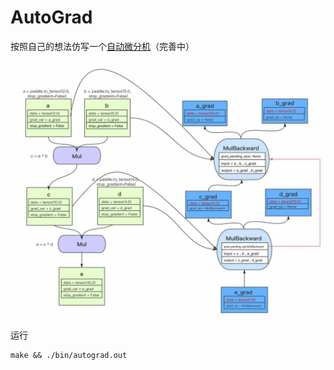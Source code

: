 # AutoGrad

按照自己的想法仿写一个[自动微分机](https://www.paddlepaddle.org.cn/documentation/docs/zh/guides/01_paddle2.0_introduction/basic_concept/autograd_cn.html)（完善中）

![](./assets/autograd.png)

运行

```
make && ./bin/autograd.out
```